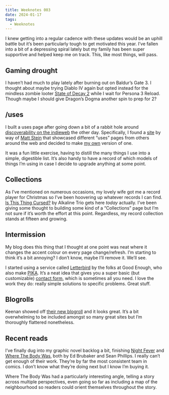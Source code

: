 ```yaml
---
title: Weeknotes 003
date: 2024-01-17
tags:
  - Weeknotes
---
```


I knew getting into a regular cadence with these updates would be an uphill battle but it’s been particularly tough to get motivated this year. I’ve fallen into a bit of a depressing spiral lately but my family has been super supportive and helped keep me on track. This, like most things, will pass.

## Gaming drought

I haven’t had much to play lately after burning out on Baldur’s Gate 3. I thought about maybe trying Diablo IV again but opted instead for the mindless zombie looter [State of Decay 2](https://www.igdb.com/games/state-of-decay-2-juggernaut-edition) while I wait for Persona 3 Reload. Though maybe I should give Dragon’s Dogma another spin to prep for 2?

## /uses

I built a uses page after going down a bit of a rabbit hole around [discoverability on the indieweb](https://crashthearcade.com/2024/01/12/the-indieweb-needs-a-search-engine-or-something-like-it-2/) the other day. Specifically, I found a [site](https://uses.tech) by way of [Matt Stein](https://t00t.cloud/@mattrambles) that showcased different “uses” pages from others around the web and decided to make [my own](/defaults/) version of one.

It was a fun little exercise, having to distill the many things I use into a simple, digestible list. It’s also handy to have a record of which models of things I’m using in case I decide to upgrade anything at some point.

## Collections

As I’ve mentioned on numerous occasions, my lovely wife got me a record player for Christmas so I’ve been hoovering up whatever records I can find. [Is This Thing Cursed?](https://www.last.fm/music/Alkaline+Trio/Is+This+Thing+Cursed%3F) by Alkaline Trio gets here *today* actually. I’ve been giving some thought to building some kind of a “Collections” page but I’m not sure if it’s worth the effort at this point. Regardless, my record collection stands at fifteen and growing.

## Intermission

My blog does this thing that I thought at one point was neat where it changes the accent colour on every page change/refresh. I’m starting to think it’s a bit annoying? I don’t know, maybe I’ll remove it. We’ll see.

I started using a service called [Letterbird](https://letterbird.co) by the folks at Good Enough, who also make [PIKA](https://pika.page/). It’s a neat idea that gives you a super basic (but customizable) [contact form](https://letterbird.co/mike), which is sometimes all you need. I love the work they do: really simple solutions to specific problems. Great stuff.

## Blogrolls

Keenan showed off [their new blogroll](https://gkeenan.co/blogroll) and it looks great. It’s a bit overwhelming to be included amongst so many great sites but I’m thoroughly flattered nonetheless.

## Recent reads

I’ve finally dug into my graphic novel backlog a bit, finishing [Night Fever](https://app.thestorygraph.com/books/728644d3-4f7c-46b2-88df-00010f7f24aa) and [Where The Body Was](https://app.thestorygraph.com/books/9b1b647e-0332-477a-a30c-37b7e8183d8c), both by Ed Brubaker and Sean Phillips. I really can’t get enough of their work. They’re by far the most consistent team in comics. I don’t know what they’re doing next but I know I’m buying it.

Where The Body Was had a particularly interesting angle, telling a story across multiple perspectives, even going so far as including a map of the neighbourhood so readers could orient themselves throughout the story.
